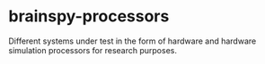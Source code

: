 # brainspy-processors
Different systems under test in the form of hardware and hardware simulation processors for research purposes.
